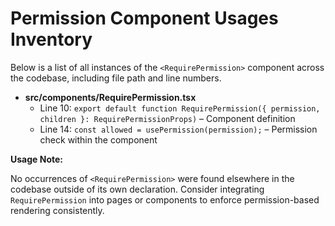 # Permission Component Usages Inventory

Below is a list of all instances of the `<RequirePermission>` component across the codebase, including file path and line numbers.

- **src/components/RequirePermission.tsx**
  - Line 10: `export default function RequirePermission({ permission, children }: RequirePermissionProps)` – Component definition
  - Line 14: `const allowed = usePermission(permission);` – Permission check within the component

**Usage Note:**

No occurrences of `<RequirePermission>` were found elsewhere in the codebase outside of its own declaration. Consider integrating `RequirePermission` into pages or components to enforce permission-based rendering consistently. 